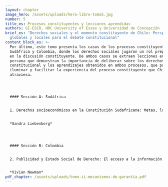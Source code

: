 ```yaml
---
layout: chapter
image_hero: /assets/uploads/hero-libro-tomo5.jpg
number: 5
title_es: Procesos constituyentes y lecciones aprendidas
authors: GI-ESCR, HRC University of Essex y Universidad de Concepción
brief_es: "Derechos sociales y el momento constituyente de Chile: Perspectivas
  globales y locales para el debate constitucional"
content_block_es: >-
  Por último, este tomo presenta los casos de los procesos constituyentes de
  Sudáfrica y Colombia, donde los derechos sociales jugaron un rol preponderante
  en la discusión constituyente. De ambos casos se extraen lecciones en primera
  persona que demuestran la importancia de deliberar sobre los derechos en sede
  constitucional y los aprendizajes obtenidos en ambos procesos, que pueden
  iluminar y facilitar la experiencia del proceso constituyente que Chile
  atraviesa.




  #### Sección A: Sudáfrica


  1. Derechos socioeconómicos en la Constitución Sudafricana: Metas, logros, decepciones y lecciones


  *Sandra Liebenberg*




  #### Sección B: Colombia


  2. Publicidad y Estado Social de Derecho: El acceso a la información pública como derecho fundamental e instrumental para los derechos económicos y sociales en la Constitución Política de Colombia


  *Vivian Newman*
pdf_chapter: /assets/uploads/tomo-ii-mecanismos-de-garantía.pdf
---
```

